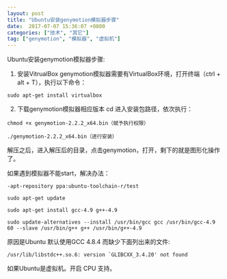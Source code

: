 ```yaml
---
layout: post
title: "Ubuntu安装genymotion模拟器步骤"
date:  2017-07-07 15:36:07 +0800
categories: ["技术", "其它"]
tag: ["genymotion", "模拟器", "虚拟机"]
---
```


Ubuntu安装genymotion模拟器步骤:
1. 安装VitrualBox
genymotion模拟器需要有VirtualBox环境，打开终端（ctrl + alt + T），执行以下命令：

```
sudo apt-get install virtualbox
```

2. 下载genymotion模拟器相应版本
cd 进入安装包路径，依次执行：

```
chmod +x genymotion-2.2.2_x64.bin（赋予执行权限）

./genymotion-2.2.2_x64.bin（进行安装）
```

解压之后，进入解压后的目录，点击genymotion，打开，剩下的就是图形化操作了。

如果遇到模拟器不能start，解决办法：

```
-apt-repository ppa:ubuntu-toolchain-r/test

sudo apt-get update

sudo apt-get install gcc-4.9 g++-4.9

sudo update-alternatives --install /usr/bin/gcc gcc /usr/bin/gcc-4.9 60 --slave /usr/bin/g++ g++ /usr/bin/g++-4.9
```

原因是Ubuntu 默认使用GCC 4.8.4 而缺少下面列出来的文件:

```
/usr/lib/libstdc++.so.6: version `GLIBCXX_3.4.20' not found
```

如果Ubuntu是虚拟机。开启 CPU 支持。